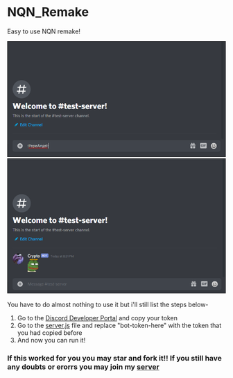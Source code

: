 # NQN_Remake
Easy to use NQN remake!


![HowToDo](before.PNG)
![HowToDo](after.PNG)


You have to do almost nothing to use it but i'll still list the steps below-
1. Go to the [Discord Developer Portal](https://discord.com/developers/applications) and copy your token
2. Go to the [server.js](https://github.com/crypto195/nqn_remake/server.js) file and replace "bot-token-here" with the token that you had copied before
3. And now you can run it!

### If this worked for you you may star and fork it!! If you still have any doubts or erorrs you may join my [server](https://discord.gg/dmwBs6frJe)
